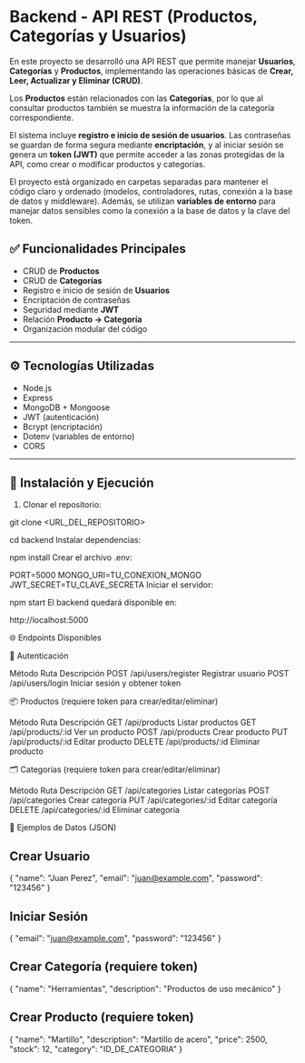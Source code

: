 # Backend - API REST (Productos, Categorías y Usuarios)

En este proyecto se desarrolló una API REST que permite manejar **Usuarios**, **Categorías** y **Productos**, implementando las operaciones básicas de **Crear, Leer, Actualizar y Eliminar (CRUD)**.

Los **Productos** están relacionados con las **Categorías**, por lo que al consultar productos también se muestra la información de la categoría correspondiente.

El sistema incluye **registro e inicio de sesión de usuarios**. Las contraseñas se guardan de forma segura mediante **encriptación**, y al iniciar sesión se genera un **token (JWT)** que permite acceder a las zonas protegidas de la API, como crear o modificar productos y categorías.

El proyecto está organizado en carpetas separadas para mantener el código claro y ordenado (modelos, controladores, rutas, conexión a la base de datos y middleware). Además, se utilizan **variables de entorno** para manejar datos sensibles como la conexión a la base de datos y la clave del token.

## ✅ Funcionalidades Principales

- CRUD de **Productos**
- CRUD de **Categorías**
- Registro e inicio de sesión de **Usuarios**
- Encriptación de contraseñas
- Seguridad mediante **JWT**
- Relación **Producto → Categoría**
- Organización modular del código

---



## ⚙️ Tecnologías Utilizadas

- Node.js
- Express
- MongoDB + Mongoose
- JWT (autenticación)
- Bcrypt (encriptación)
- Dotenv (variables de entorno)
- CORS

---

## 🧩 Instalación y Ejecución

1) Clonar el repositorio:

git clone <URL_DEL_REPOSITORIO>

cd backend
Instalar dependencias:


npm install
Crear el archivo .env:


PORT=5000
MONGO_URI=TU_CONEXION_MONGO
JWT_SECRET=TU_CLAVE_SECRETA
Iniciar el servidor:


npm start
El backend quedará disponible en:


http://localhost:5000

🌐 Endpoints Disponibles

🔐 Autenticación

Método	Ruta	Descripción
POST	/api/users/register	Registrar usuario
POST	/api/users/login	Iniciar sesión y obtener token

📦 Productos (requiere token para crear/editar/eliminar)

Método	Ruta	Descripción
GET	/api/products	Listar productos
GET	/api/products/:id	Ver un producto
POST	/api/products	Crear producto
PUT	/api/products/:id	Editar producto
DELETE	/api/products/:id	Eliminar producto

🗂️ Categorías (requiere token para crear/editar/eliminar)

Método	Ruta	Descripción
GET	/api/categories	Listar categorías
POST	/api/categories	Crear categoría
PUT	/api/categories/:id	Editar categoría
DELETE	/api/categories/:id	Eliminar categoría

📄 Ejemplos de Datos (JSON)

Crear Usuario
---
{
  "name": "Juan Perez",
  "email": "juan@example.com",
  "password": "123456"
}

Iniciar Sesión
---
{
  "email": "juan@example.com",
  "password": "123456"
}

Crear Categoría (requiere token)
---
{
  "name": "Herramientas",
  "description": "Productos de uso mecánico"
}

Crear Producto (requiere token)
---
{
  "name": "Martillo",
  "description": "Martillo de acero",
  "price": 2500,
  "stock": 12,
  "category": "ID_DE_CATEGORIA"
}
